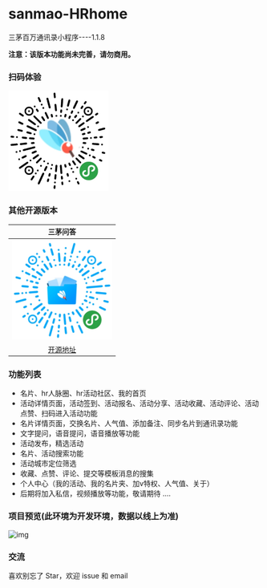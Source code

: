# sanmao-HRhome
三茅百万通讯录小程序----1.1.8

**注意：该版本功能尚未完善，请勿商用。**

### 扫码体验

<img src="https://github.com/lithromantic-Fish/sanmao-wenda/blob/master/images/5.jpg" width="200px">

### 其他开源版本

| 三茅问答 |
| :------: |
| <img src="https://github.com/lithromantic-Fish/sanmao-wenda/blob/master/images/4.jpg" width="200px">
| [开源地址](https://github.com/lithromantic-Fish/sanmao-wenda)

### 功能列表
+ 名片、hr人脉圈、hr活动社区、我的首页
+ 活动详情页面，活动签到、活动报名、活动分享、活动收藏、活动评论、活动点赞、扫码进入活动功能
+ 名片详情页面，交换名片、人气值、添加备注、同步名片到通讯录功能
+ 文字提问，语音提问，语音播放等功能
+ 活动发布，精选活动
+ 名片、活动搜索功能
+ 活动城市定位筛选
+ 收藏、点赞、评论、提交等模板消息的搜集
+ 个人中心（我的活动、我的名片夹、加v特权、人气值、关于）
+ 后期将加入私信，视频播放等功能，敬请期待
....

### 项目预览(此环境为开发环境，数据以线上为准)
![img](https://github.com/lithromantic-Fish/sanmao-HRhome/blob/master/images/7.gif)



### 交流
喜欢别忘了 Star，欢迎 issue 和 email
